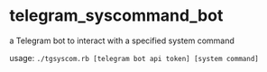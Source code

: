 # telegram_syscommand_bot
a Telegram bot to interact with a specified system command

usage: `./tgsyscom.rb [telegram bot api token] [system command]`
